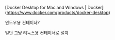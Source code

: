 [Docker Desktop for Mac and Windows | Docker] (https://www.docker.com/products/docker-desktop)

윈도우용 컨테이너?

일단 그냥 리눅스용 컨테이너로 설치

